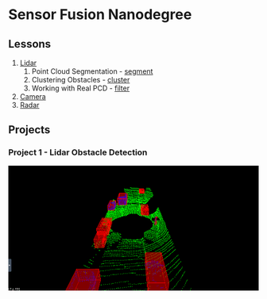 # Sensor Fusion Nanodegree

## Lessons

1. [Lidar](1.lidar)
   1. Point Cloud Segmentation - [segment](1.lidar/segment.md)
   2. Clustering Obstacles - [cluster](1.lidar/cluster.md)
   3. Working with Real PCD - [filter](1.lidar/filter.md)
2. [Camera](2.camera)
3. [Radar](3.radar)



## Projects

### Project 1 - Lidar Obstacle Detection

![project_video](1.lidar/media/project_video.gif)